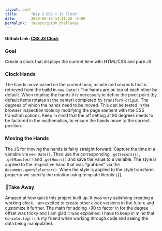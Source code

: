 ```yaml
---
layout: post
title:      "Day 2 CSS + JS Clock"
date:       2020-05-10 14:11:20 -0400
permalink:  javascript30_challenge
---
```


#### Github Link: [CSS JS Clock]( https://github.com/blitzparanoia/my-javascript30/tree/master/02-css-js-clock)

### Goal
Create a clock that displays the current time with HTML/CSS and pure JS

### Clock Hands
The hands move based on the current hour, minute and seconds that is retrieved from the build in `new Date()` The hands are on top of each other by default. When rotating the hands it is necessary to define the pivot point (by default items rotates at the center) completed by `transform-origin`. The degrees of which the hands need to be moved. This can be tested in the browser inspection tools by modifying the page element with the CSS transition options. Keep in mind that the off setting at 90 degrees needs to be factored in the mathematics, to ensure the hands move to the correct position.

### Moving the Hands
The JS for moving the hands is fairly straight forward. Capture the time in a variable via `new Date()`. Then use the corresponding `.getSeconds()`, `.getMinutes()` and `.getHours()` and save the value to a variable. The style is applied to the respective hand that was “grabbed” via the `document.querySelector()`. When the style is applied to the style transform property we specify the rotation using template literals `${}`.

### 🥳Take Away
Amazed at how quick this project built up. It was very satisfying creating a working clock. I am excited to create other clock versions in the future and customize it further. The math for adding +90 to factor in for the degree offset was tricky and I am glad it was explained. I have to keep in mind that `Console.log();` is my friend when working through code and seeing the data being manipulated. 

